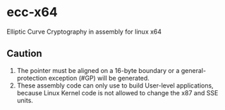 # ecc-x64
Elliptic Curve Cryptography in assembly for linux x64

## Caution
1. The pointer must be aligned on a 16-byte boundary or a general-protection exception (#GP) will be generated.
2. These assembly code can only use to build User-level applications, because Linux Kernel code is not allowed to change the x87 and SSE units. 

